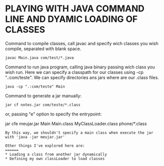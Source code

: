 PLAYING WITH JAVA COMMAND LINE AND DYAMIC LOADING OF CLASSES
===

Command to compile classes, call javac and specify wich classes you wish compile, separated with blank space.
```
javac Main.java com/test/*.java
```

Command to run java program, calling java binary passing wich class you wish run.
Here we can specify a classpath for our classes using -cp ".:com/teste". We can specify directories ans jars where are our .class files.
```
java -cp ".:com/teste" Main
```

Command to generate a jar manually:
```
jar cf notes.jar com/teste/*.class
```
or, passing "e" option to specify the entrypoint:

jar cfe meujar.jar Main Main.class MyClassLoader.class phone/*.class
```
By this way, we shouldn't specify a main class when execute the jar with 'java -jar meujar.jar'

Other things I've explored here are:
======
* Loading a class from another jar dynamically
* Defining my own classLoader to load classes
